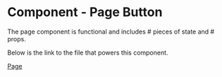 # Component - Page Button

The page component is functional and includes # pieces of state and # props.

Below is the link to the file that powers this component.

[Page]()
